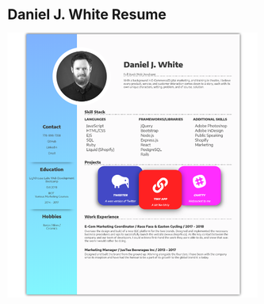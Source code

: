 # Daniel J. White Resume

![Daniel J. White Resume](https://github.com/danvangogh/danvangogh.github.io/blob/master/docs/Daniel%20White%20Resume.png)
